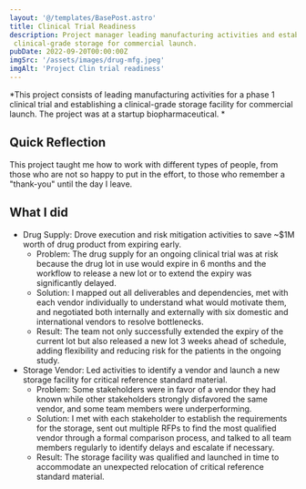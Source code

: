 ```yaml
---
layout: '@/templates/BasePost.astro'
title: Clinical Trial Readiness
description: Project manager leading manufacturing activities and establishing 
 clinical-grade storage for commercial launch.
pubDate: 2022-09-20T00:00:00Z
imgSrc: '/assets/images/drug-mfg.jpeg'
imgAlt: 'Project Clin trial readiness'
---
```


*This project consists of leading manufacturing activities for a phase 1 clinical trial and establishing a clinical-grade storage facility for commercial launch. The project was at a startup biopharmaceutical. *

## Quick Reflection
This project taught me how to work with different types of people, from those who are not so happy to put in the effort, to those who remember a "thank-you" until the day I leave.

## What I did

- Drug Supply:  Drove execution and risk mitigation activities to save ~$1M worth of drug product from expiring early.
  - Problem:  The drug supply for an ongoing clinical trial was at risk because the drug lot in use would expire in 6 months and the workflow to release a new lot or to extend the expiry was significantly delayed. 
  - Solution:  I mapped out all deliverables and dependencies, met with each vendor individually to understand what would motivate them, and negotiated both internally and externally with six domestic and international vendors to resolve bottlenecks. 
  - Result:  The team not only successfully extended the expiry of the current lot but also released a new lot 3 weeks ahead of schedule, adding flexibility and reducing risk for the patients in the ongoing study.
- Storage Vendor:  Led activities to identify a vendor and launch a new storage facility for critical reference standard material.
  - Problem:  Some stakeholders were in favor of a vendor they had known while other stakeholders strongly disfavored the same vendor, and some team members were underperforming.
  - Solution:  I met with each stakeholder to establish the requirements for the storage, sent out multiple RFPs to find the most qualified vendor through a formal comparison process, and talked to all team members regularly to identify delays and escalate if necessary.
  - Result:  The storage facility was qualified and launched in time to accommodate an unexpected relocation of critical reference standard material. 
